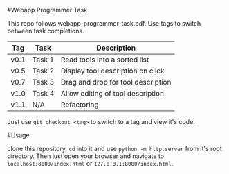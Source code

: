 
#Webapp Programmer Task

This repo follows webapp-programmer-task.pdf. Use tags to switch between task 
completions.

| Tag   | Task    | Description                             |
|-------|---------|-----------------------------------------|
| v0.1  | Task 1  | Read tools into a sorted list           |
| v0.5  | Task 2  | Display tool description on click       |
| v0.7  | Task 3  | Drag and drop for tool description      |
| v1.0  | Task 4  | Allow editing of tool description       |
| v1.1  |   N/A   | Refactoring                             |


Just use `git checkout <tag>` to switch to a tag and view it's code.

#Usage

clone this repository, `cd` into it and use `python -m http.server` from it's
root directory. Then just open your browser and navigate to 
`localhost:8000/index.html` or `127.0.0.1:8000/index.html`.
